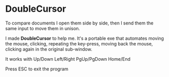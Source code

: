 # DoubleCursor

To compare documents I open them side by side, then I send them the same input to move them in unison.

I made **DoubleCursor** to help me. It's a portable exe that automates moving the mouse, clicking, repeating the key-press, moving back the mouse, clicking again in the original sub-window.

It works with Up/Down Left/Right PgUp/PgDown Home/End

Press ESC to exit the program
